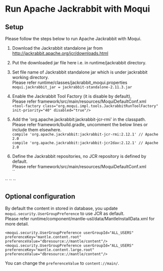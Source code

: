 # Run Apache Jackrabbit with Moqui

## Setup 
Please follow the steps below to run Apache Jackrabbit with Moqui.

1. Download the Jackrabbit standalone jar from http://jackrabbit.apache.org/jcr/downloads.html

2. Put the downloaded jar file here i.e. in runtime/jackrabbit directory.

3. Set file name of Jackrabbit standalone jar which is under jackrabbit working directory.  
Please refer runtime/classes/jackrabbit_moqui.properties  
`moqui.jackrabbit_jar = jackrabbit-standalone-2.11.3.jar`
 
4. Enable the Jackrabbit Tool Factory (it is disable by default),   
Please refer framework/src/main/resources/MoquiDefaultConf.xml  
`<tool-factory class="org.moqui.impl.tools.JackrabbitRunToolFactory" init-priority="40" disabled="true"/>`

5. Add the 'org.apache.jackrabbit:jackrabbit-jcr-rmi' in the classpath.  
Please refer framework/build.gradle, uncomment the below lines or include them elsewhere.  
`compile 'org.apache.jackrabbit:jackrabbit-jcr-rmi:2.12.1' // Apache 2.0`  
`compile 'org.apache.jackrabbit:jackrabbit-jcr2dav:2.12.1' // Apache 2.0`

6. Define the Jackrabbit repositories, no JCR repository is defined by default.  
Please refer framework/src/main/resources/MoquiDefaultConf.xml  
``
  <repository name="main" workspace="default" username="admin" password="admin">   
    <init-param name="org.apache.jackrabbit.repository.uri" value="http://localhost:8081/rmi"/>
  </repository>
``  
``  
  <repository name="main" workspace="default" username="admin" password="admin">
    <init-param name="org.apache.jackrabbit.spi2davex.uri" value="http://localhost:8081/server"/>
  </repository>
``

## Optional configuration 
By default the content in stored in database, you update `moqui.security.UserGroupPreference` to use JCR as default.    
Please refer runtime/component/mantle-usl/data/MantleInstallData.xml for more detail.  

``
    <moqui.security.UserGroupPreference userGroupId="ALL_USERS" preferenceKey="mantle.content.root"
            preferenceValue="dbresource://mantle/content"/>
``  
``
    <moqui.security.UserGroupPreference userGroupId="ALL_USERS" preferenceKey="mantle.content.large.root"
            preferenceValue="dbresource://mantle/content"/>
``

You can change the `preferenceValue` to `content://main/`.